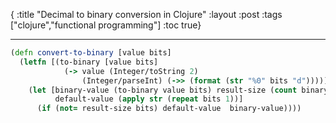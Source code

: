 {
 :title "Decimal to binary conversion in Clojure"
 :layout :post
 :tags  ["clojure","functional programming"]
 :toc true}

---

```clojure
(defn convert-to-binary [value bits]
  (letfn [(to-binary [value bits] 
            (-> value (Integer/toString 2)
                (Integer/parseInt) (->> (format (str "%0" bits "d")))))]
    (let [binary-value (to-binary value bits) result-size (count binary-value)
          default-value (apply str (repeat bits 1))]
      (if (not= result-size bits) default-value  binary-value))))
```
